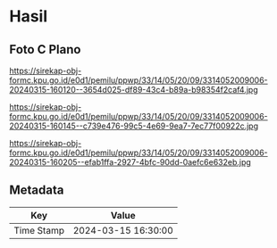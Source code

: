# Hasil

## Foto C Plano

https://sirekap-obj-formc.kpu.go.id/e0d1/pemilu/ppwp/33/14/05/20/09/3314052009006-20240315-160120--3654d025-df89-43c4-b89a-b98354f2caf4.jpg

https://sirekap-obj-formc.kpu.go.id/e0d1/pemilu/ppwp/33/14/05/20/09/3314052009006-20240315-160145--c739e476-99c5-4e69-9ea7-7ec77f00922c.jpg

https://sirekap-obj-formc.kpu.go.id/e0d1/pemilu/ppwp/33/14/05/20/09/3314052009006-20240315-160205--efab1ffa-2927-4bfc-90dd-0aefc6e632eb.jpg


## Metadata

| Key        | Value               |
| ---------- | ------------------- |
| Time Stamp | 2024-03-15 16:30:00 |



